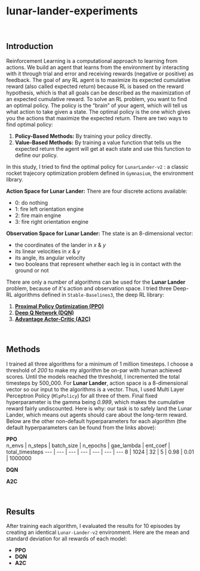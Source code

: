 # lunar-lander-experiments

<br/>

## Introduction
Reinforcement Learning is a computational approach to learning from actions. We build an agent that learns from the environment by interacting with it through trial and error and receiving rewards (negative or positive) as feedback. The goal of any RL agent is to maximize its expected cumulative reward (also called expected return) because RL is based on the reward hypothesis, which is that all goals can be described as the maximization of an expected cumulative reward. To solve an RL problem, you want to find an optimal policy. The policy is the “brain” of your agent, which will tell us what action to take given a state. The optimal policy is the one which gives you the actions that maximize the expected return. There are two ways to find optimal policy:
1) **Policy-Based Methods:** By training your policy directly.
2) **Value-Based Methods:** By training a value function that tells us the expected return the agent will get at each state and use this function to define our policy. 

In this study, I tried to find the optimal policy for `LunarLander-v2` : a classic rocket trajecory optimization problem defined in `Gymnasium`, the environment library. 
<br/>

**Action Space for Lunar Lander:** There are four discrete actions available:
- 0: do nothing
- 1: fire left orientation engine
- 2: fire main engine
- 3: fire right orientation engine

**Observation Space for Lunar Lander:** The state is an 8-dimensional vector: 
- the coordinates of the lander in *x* & *y*
- its linear velocities in *x* & *y*
- its angle, its angular velocity
- two booleans that represent whether each leg is in contact with the ground or not

There are only a number of algorithms can be used for the **Lunar Lander** problem, because of it's action and observation space. I tried three Deep-RL algorithms defined in `Stable-Baselines3`, the deep RL library:
1) **[Proximal Policy Optimization (PPO)](https://stable-baselines3.readthedocs.io/en/master/modules/ppo.html)**
2) **[Deep Q Network (DQN)](https://stable-baselines3.readthedocs.io/en/master/modules/dqn.html#)**
3) **[Advantage Actor-Critic (A2C)](https://stable-baselines3.readthedocs.io/en/master/modules/a2c.html)**

<br/>

## Methods
I trained all three algorithms for a minimum of 1 million timesteps. I choose a threshold of *200* to make my algorithm be on-par with human achieved scores. Until the models reached the threshold, I incremented the total timesteps by 500_000.
For **Lunar Lander**, action space is a 8-dimensional vector so our input to the algorithms is a vector. Thus, I used Multi Layer Perceptron Policy (`MlpPolicy`) for all three of them. Final fixed hyperparameter is the gamma being *0.999*, which makes the cumulative reward fairly undiscounted. Here is why: our task is to safely land the Lunar Lander, which means out agents should care about the long-term reward. Below are the other non-default hyperparameters for each algorithm (the default hyperparameters can be found from the links above): 

**PPO** <br/>
n_envs | n_steps | batch_size | n_epochs | gae_lambda | ent_coef | total_timesteps
--- | --- | --- | --- | --- | --- | --- 
8 | 1024 | 32 | 5 | 0.98 | 0.01 | 1000000

**DQN** <br/>

**A2C**

<br/>

## Results
After training each algorithm, I evaluated the results for 10 episodes by creating an identical `Lunar-Lander-v2` environment. Here are the mean and standard deviation for all rewards of each model:
- **PPO**
- **DQN**
- **A2C**
